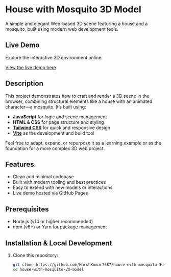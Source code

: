 # House with Mosquito 3D Model

A simple and elegant Web-based 3D scene featuring a house and a mosquito, built using modern web development tools.

## Live Demo

Explore the interactive 3D environment online:

[View the live demo here](https://harshkumar7687.github.io/house-with-mosquito-3d-model/)

## Description

This project demonstrates how to craft and render a 3D scene in the browser, combining structural elements like a house with an animated character—a mosquito. It’s built using:

- **JavaScript** for logic and scene management  
- **HTML & CSS** for page structure and styling  
- **[Tailwind CSS](https://tailwindcss.com/)** for quick and responsive design  
- **[Vite](https://vitejs.dev/)** as the development and build tool  

Feel free to adapt, expand, or repurpose it as a learning example or as the foundation for a more complex 3D web project.

## Features

- Clean and minimal codebase  
- Built with modern tooling and best practices  
- Easy to extend with new models or interactions  
- Live demo hosted via GitHub Pages

## Prerequisites

- Node.js (v14 or higher recommended)  
- npm (v6+) or Yarn for package management

## Installation & Local Development

1. Clone this repository:  
   ```bash
   git clone https://github.com/HarshKumar7687/house-with-mosquito-3d-model.git
   cd house-with-mosquito-3d-model
